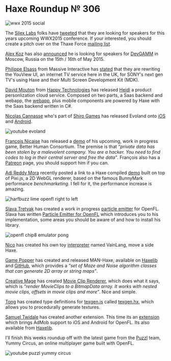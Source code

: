 [_template]: ../templates/roundup.html
[date]: / "2015-02-08 14:00:00"
[modified]: / "2015-02-08 16:09:00"
[published]: / "2015-02-08 16:40:00"
[“”]: a ""
# Haxe Roundup № 306

![wwx 2015 social](/img/305/wwx2015.png "WWX 2015 in Paris between 29th May and 1st June!")

The [Silex Labs][tw6] folks have [tweeted][l9] that they are looking for speakers 
for this years upcoming WWX2015 conference. If your interested, you should create
a pitch over on the Thaxe Force [mailing list][l10].

[Alex Koz][tw7] has also [announced][l11] he is looking for speakers for [DevGAMM][tw8] 
in Moscow, Russia on the 15th / 16th of May 2015.

[Philippe Elsass][tw1] from Massive Interactive has [stated][l1] that they are rewriting
the YouView UI, an internet TV service here in the UK, for SONY's next gen TV's
using Haxe and their Multi Screen Development Kit (MDK).

[David Mouton][tw16] from [Happy Technologies][tw17] has released [Heidi][l20] a
product personlization cloud service. Composed on two parts, a Saas backend and 
webapp, the [webapp][l21], plus mobile components are powered by Haxe with 
the Saas backend written in C#.

[Nicolas Cannasse][tw2] who's part of [Shiro Games][tw3] has released Evoland
onto [iOS][l2] and [Android][l3].

![youtube evoland](xjkdKB9SE1Q)

[François Nicaise][tw4] has released a [demo][l4] of his upcoming, work in progress
game, Better Human Consortium. The premise is that _“private data has been stolen 
by a malevolent company. You are a hacker. You need to find codes to log in their 
central server and free the data”_. François also has a [Patreon][l5] page, you should
support him if you can.

[Adi Reddy Mora][tw15] recently posted a link to a Haxe compiled [demo][l6] built on top
of Pixi.js, a 2D WebGL renderer, based on the famous BunnyMark performance
_benchmarketing_. I fell for it, the performance increase is amazing.

![harfbuzz lime openfl right to left](/img/306/harfbuzz.png "Right to Left text in Lime / OpenFL looks great by @DanielUranga")

[Slava Tretyak][tw5] has created a work in progress [particle emitter][l7] for OpenFL.
Slava has written [Particle Emitter for OpenFL][l8] which introduces you to his
implementation, some areas you should be aware of and how to install his library.

![openfl chip8 emulator pong](/img/306/chip8.png "OpenFL CHIP-8 emulator trying to run Pong by @4_AM_Games")

[Nico][tw9] has created his own toy [interpreter][l12] named VainLang, move a side Haxe.

[Game Popper][tw10] has created and released MAN-Haxe, available on
[Haxelib][l13] and [GitHub][l14], which provides a _“set of Maze and Noise 
algorithm classes that can generate 2D array or string maps”_.

[Creative Mage][tw11] has created [Movie Clip Renderer][l15], which does what it says,
which is _“render MovieClips to a BitmapData array. It works with nested movie 
clips, offsets in movie clips and more”_. Nice and simple.

[Tong][tw12] has created type definitions for [texgen.js][l16] called 
[texgen.hx][l17], which allows you to procedurally generate textures.

[Samuel Twidale][tw13] has created another extension. This time its an
[extension][l18] which brings AdMob support to iOS and Android for OpenFL. Its
also available from [Haxelib][l19].

I'll finish this weeks roundup off with the latest game from the [Puzzl][tw14]
team, Yummy Circus, an online multiplayer game built with OpenFL.

![youtube puzzl yummy circus](Rmtd8_yWCgo)

[tw17]: https://twitter.com/agence_happy "@agence_happy"
[tw16]: https://twitter.com/damoebius "@damoebius"
[tw15]: https://twitter.com/adireddy "@adireddy"
[tw14]: https://twitter.com/PuzzlTweet "@PuzzlTweet"
[tw13]: https://twitter.com/Sam_Twidale "@Sam_Twidale"
[tw12]: https://twitter.com/disktree "@disktree"
[tw11]: https://twitter.com/CreativeMageEnt "@CreativeMageEnt"
[tw10]: https://twitter.com/gamepopper "@gamepopper"
[tw9]: https://twitter.com/nico_m__ "@nico_m__"
[tw8]: https://twitter.com/DevGAMM "@DevGAMM"
[tw7]: https://twitter.com/FIZZER "@FIZZER"
[tw6]: https://twitter.com/silexlabs "@silexlabs"
[tw5]: https://twitter.com/djnudnyj "@djnudnyj"
[tw4]: https://twitter.com/thinkslow_fr "@thinkslow_fr"
[tw3]: https://twitter.com/shirogames "@shirogames"
[tw2]: https://twitter.com/ncannasse "@ncannasse"
[tw1]: https://twitter.com/elsassph "@elsassph"

[l21]: http://heidi-module-personnalisation.com/index.php?id_product=13&controller=product "Heidi Demo"
[l20]: http://heidi-module-personnalisation.com/index.php "Heidi"
[l19]: http://lib.haxe.org/p/samcodes-admob "Sam Codes Admob on HaxeLib"
[l18]: https://github.com/Tw1ddle/samcodes-admob "Sam Codes AdMob on GitHub"
[l17]: https://github.com/tong/texgen.hx "Texgen.hx on GitHub"
[l16]: https://github.com/mrdoob/texgen.js "Texgen.js on GitHub"
[l15]: https://github.com/CreativeMagic/MovieClipRenderer "Movie Clip Renderer on GitHub"
[l14]: https://github.com/gamepopper/MAN-Haxe "MAN-Haxe on GitHub"
[l13]: http://lib.haxe.org/p/MAN-Haxe "MAN-Haxe on HaxeLib"
[l12]: http://nicom1.github.io/interpreter/ "Nico's Haxe powered Interpreter"
[l11]: https://twitter.com/FIZZER/status/562650178365423616 "DevGAMM Haxe Speakers"
[l10]: https://groups.google.com/forum/#!forum/thaxe-force "Thaxe Force Mailing List"
[l9]: https://twitter.com/silexlabs/status/562647336619610112 "WWX2015 Haxe Conference"
[l8]: http://blog.zame-dev.org/particle-emitter-for-openfl-compatible-with-particle-designer/ "Particle Emitter for OpenFL Compatible with Particle Designer"
[l7]: http://blog.zame-dev.org/pub/particles/html5-dom/ "Particle Emitter for OpenFL"
[l6]: https://cdn.rawgit.com/adireddy/haxe-pixi/v3/samples/v3/_output/bunnymark.html "Pixi.js BunnyMark Performance Benchmark"
[l5]: https://www.patreon.com/whitetigle "François Nicaise on Patreon"
[l4]: http://hack.francoisnicaise.fr/ "Better Human Consortium"
[l3]: https://play.google.com/store/apps/details?id=air.com.shirogames.evoland12 "Evoland on the Google Play Store"
[l2]: https://itunes.apple.com/gb/app/evoland/id946477821?mt=8 "Evoland on the iTunes Store"
[l1]: http://www.youview.com/news/2015/02/03/demand-more-from-your-tv-with-sony-and-youview/ "Demand more from your TV with Sony and YouView"
